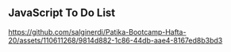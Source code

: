 ## JavaScript To Do List

https://github.com/salginerdi/Patika-Bootcamp-Hafta-20/assets/110611268/9814d882-1c86-44db-aae4-8167ed8b3bd3


